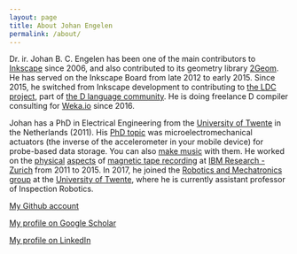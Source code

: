 ```yaml
---
layout: page
title: About Johan Engelen
permalink: /about/
---
```


Dr. ir. Johan B. C. Engelen has been one of the main contributors to [Inkscape](https://inkscape.org/) since 2006, and also contributed to its geometry library [2Geom](http://lib2geom.sourceforge.net/). He has served on the Inkscape Board from late 2012 to early 2015.
Since 2015, he switched from Inkscape development to contributing to [the LDC project](https://wiki.dlang.org/LDC), part of [the D language community](https://dlang.org/). He is doing freelance D compiler consulting for [Weka.io](http://www.weka.io/) since 2016.

Johan has a PhD in Electrical Engineering from the [University of Twente](https://www.utwente.nl) in the Netherlands (2011). His [PhD topic](https://dx.doi.org/10.3990/1.9789036531207) was microelectromechanical actuators (the inverse of the accelerometer in your mobile device) for probe-based data storage. You can also [make music](https://www.engadget.com/2010/10/04/worlds-smallest-violin-uses-mems-plays-only-for-you-video/) with them.
He worked on the [physical](https://www.flickr.com/photos/ibm_research_zurich/19337989589) [aspects](https://www.flickr.com/photos/ibm_research_zurich/16890631949) of [magnetic tape recording](https://www-03.ibm.com/press/us/en/pressrelease/46554.wss) at [IBM Research - Zurich](https://www.research.ibm.com/labs/zurich/) from 2011 to 2015.
In 2017, he joined the [Robotics and Mechatronics group](https://www.ram.eemcs.utwente.nl/) at the [University of Twente](https://www.utwente.nl), where he is currently assistant professor of Inspection Robotics.

[My Github account](https://github.com/JohanEngelen)

[My profile on Google Scholar](https://scholar.google.com/citations?user=fX8rVrwAAAAJ)

[My profile on LinkedIn](https://linkedin.com/in/johan-engelen-bb711110)
